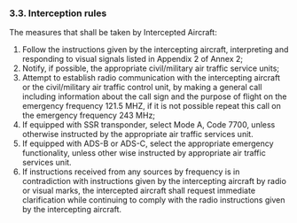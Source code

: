 ### **3.3. Interception rules**

The measures that shall be taken by Intercepted Aircraft:

1. Follow the instructions given by the intercepting aircraft, interpreting and responding to visual signals listed in Appendix 2 of Annex 2;
2. Notify, if possible, the appropriate civil/military air traffic service units;
3. Attempt to establish radio communication with the intercepting aircraft or  the civil/military air traffic control unit, by making a general call including  information about the call sign and  the purpose of flight on the emergency frequency 121.5 MHZ,  if it is not possible repeat this call on the emergency frequency 243 MHz;
4. If equipped with SSR transponder, select Mode A, Code 7700, unless otherwise instructed by the appropriate air traffic services unit.
5. If equipped with ADS-B or ADS-C, select the appropriate emergency functionality, unless other wise instructed by appropriate air traffic services unit.
6. If instructions received from any sources by frequency is in contradiction with instructions given by the intercepting aircraft by radio or visual marks,   the intercepted aircraft shall request immediate clarification while continuing  to comply with the radio instructions given by the intercepting aircraft.
